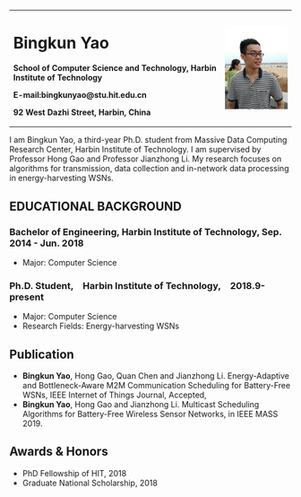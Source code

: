 <table border="0">
  <tr>
    <td width="75%">
      <h1>Bingkun Yao</h1>
      <p><b>School of Computer Science and Technology, Harbin Institute of Technology</b></p>
      <p><b>E-mail:bingkunyao@stu.hit.edu.cn</b></p>
      <p><b>92 West Dazhi Street, Harbin, China</b></p>
    </td>
    <td width="25%">
      <img src="/ybk.jpg" width="100%">      
    </td>
  </tr>
</table>

I am Bingkun Yao, a third-year Ph.D. student from Massive Data Computing Research Center, Harbin Institute of Technology. I am supervised by Professor Hong Gao and Professor Jianzhong Li. My research focuses on algorithms for transmission, data collection and in-network data processing in energy-harvesting WSNs. 

## EDUCATIONAL BACKGROUND

### Bachelor of Engineering, Harbin Institute of Technology, Sep. 2014 - Jun. 2018
- Major: Computer Science

### Ph.D. Student, Harbin Institute of Technology, 2018.9-present
- Major: Computer Science
- Research Fields: Energy-harvesting WSNs

## Publication

- **Bingkun Yao**, Hong Gao, Quan Chen and Jianzhong Li. Energy-Adaptive and Bottleneck-Aware M2M Communication Scheduling for Battery-Free WSNs, IEEE Internet of Things Journal, Accepted,
- **Bingkun Yao**, Hong Gao and Jianzhong Li. Multicast Scheduling Algorithms for Battery-Free Wireless Sensor Networks, in IEEE MASS 2019.

## Awards & Honors
- PhD Fellowship of HIT, 2018
- Graduate National Scholarship, 2018
